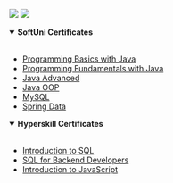 ![](http://github-profile-summary-cards.vercel.app/api/cards/stats?username=stoynko&theme=algolia)
![](http://github-profile-summary-cards.vercel.app/api/cards/most-commit-language?username=stoynko&theme=algolia)

<details open>
<summary><strong>SoftUni Certificates</strong></summary><br>


- [Programming Basics with Java](https://softuni.bg/certificates/details/216413/ef123789)
- [Programming Fundamentals with Java](https://softuni.bg/certificates/details/230781/c8ef443c)
- [Java Advanced](https://softuni.bg/certificates/details/236290/e5ad328e)
- [Java OOP](https://softuni.bg/certificates/details/241324/9b768e66)
- [MySQL](https://softuni.bg/certificates/details/244891/5df82998)
- [Spring Data](https://softuni.bg/certificates/details/244891/5df82998)
  
</details>
<details open>
<summary><strong>Hyperskill Certificates</strong></summary><br>

- [Introduction to SQL](https://hyperskill.org/certificates/19032f4f-5c3d-4312-a154-c925b56dd91f.pdf)
- [SQL for Backend Developers](https://hyperskill.org/certificates/3c756656-7dc4-411c-92fe-d0a6af0bbbad.pdf)
- [Introduction to JavaScript](https://hyperskill.org/certificates/2035ea8c-2e03-4264-b704-2e5a49df2796.pdf)

</details>
